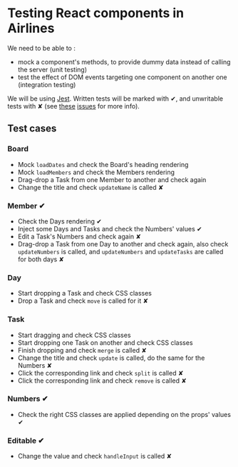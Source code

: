 # Testing React components in Airlines

We need to be able to :

- mock a component's methods, to provide dummy data instead of calling the server (unit testing)
- test the effect of DOM events targeting one component on another one (integration testing)

We will be using [Jest](http://facebook.github.io/jest/). Written tests will be marked with ✔, and unwritable tests with ✘ (see [these](https://github.com/facebook/jest/issues/207) [issues](https://github.com/facebook/react/issues/278) for more info).

## Test cases

### Board

- Mock `loadDates` and check the Board's heading rendering
- Mock `loadMembers` and check the Members rendering
- Drag-drop a Task from one Member to another and check again
- Change the title and check `updateName` is called ✘

### Member ✔

- Check the Days rendering ✔
- Inject some Days and Tasks and check the Numbers' values ✔
- Edit a Task's Numbers and check again ✘
- Drag-drop a Task from one Day to another and check again, also check `updateNumbers` is called, and `updateNumbers` and `updateTasks` are called for both days ✘

### Day

- Start dropping a Task and check CSS classes
- Drop a Task and check `move` is called for it ✘

### Task

- Start dragging and check CSS classes
- Start dropping one Task on another and check CSS classes
- Finish dropping and check `merge` is called ✘
- Change the title and check `update` is called, do the same for the Numbers ✘
- Click the corresponding link and check `split` is called ✘
- Click the corresponding link and check `remove` is called ✘

### Numbers ✔

- Check the right CSS classes are applied depending on the props' values ✔

### Editable ✔

- Change the value and check `handleInput` is called ✘
